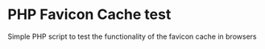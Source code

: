 # PHP Favicon Cache test
Simple PHP script to test the functionality of the favicon cache in browsers
